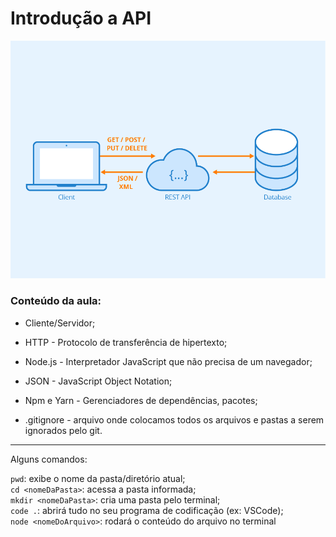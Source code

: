 # Introdução a **API**

[![API](./public/images/api.jpg)](https://www.seobility.net/en/wiki/images/f/f1/Rest-API.png)

### Conteúdo da aula:

* Cliente/Servidor;  

* HTTP - Protocolo de transferência de hipertexto;  

* Node.js - Interpretador JavaScript que não precisa de um navegador;  

* JSON - JavaScript Object Notation;  

* Npm e Yarn - Gerenciadores de dependências, pacotes;  

* .gitignore - arquivo onde colocamos todos os arquivos e pastas a serem ignorados pelo git.

---

Alguns comandos:

```pwd```: exibe o nome da pasta/diretório atual;  
```cd <nomeDaPasta>```: acessa a pasta informada;  
```mkdir <nomeDaPasta>```: cria uma pasta pelo terminal;  
```code .```: abrirá tudo no seu programa de codificação (ex: VSCode);  
```node <nomeDoArquivo>```: rodará o conteúdo do arquivo no terminal